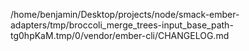 /home/benjamin/Desktop/projects/node/smack-ember-adapters/tmp/broccoli_merge_trees-input_base_path-tg0hpKaM.tmp/0/vendor/ember-cli/CHANGELOG.md